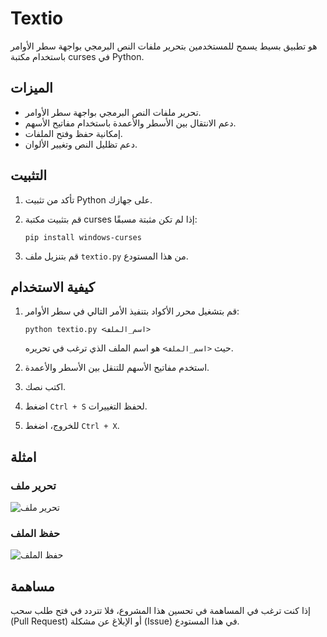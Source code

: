 # Textio

 هو تطبيق بسيط يسمح للمستخدمين بتحرير ملفات النص البرمجي بواجهة سطر الأوامر باستخدام مكتبة curses في Python.

## الميزات

- تحرير ملفات النص البرمجي بواجهة سطر الأوامر.
- دعم الانتقال بين الأسطر والأعمدة باستخدام مفاتيح الأسهم.
- إمكانية حفظ وفتح الملفات.
- دعم تظليل النص وتغيير الألوان.

## التثبيت

1. تأكد من تثبيت Python على جهازك.
2. قم بتثبيت مكتبة curses إذا لم تكن مثبتة مسبقًا:

    ```
    pip install windows-curses
    ```

3. قم بتنزيل ملف `textio.py` من هذا المستودع.

## كيفية الاستخدام

1. قم بتشغيل محرر الأكواد بتنفيذ الأمر التالي في سطر الأوامر:

    ```
    python textio.py <اسم_الملف>
    ```

    حيث `<اسم_الملف>` هو اسم الملف الذي ترغب في تحريره.

2. استخدم مفاتيح الأسهم للتنقل بين الأسطر والأعمدة.
3. اكتب نصك.
4. اضغط `Ctrl + S` لحفظ التغييرات.
5. للخروج، اضغط `Ctrl + X`.

## امثلة

### تحرير ملف

![تحرير ملف](assets/editing.png)

### حفظ الملف

![حفظ الملف](assets/saving.png)

## مساهمة

إذا كنت ترغب في المساهمة في تحسين هذا المشروع، فلا تتردد في فتح طلب سحب (Pull Request) أو الإبلاغ عن مشكلة (Issue) في هذا المستودع.

